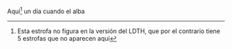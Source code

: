 Aquí[^1] un día cuando el alba

[^1]: Esta estrofa no figura en la versión del LDTH, que por el
    contrario tiene 5 estrofas que no aparecen aquí
